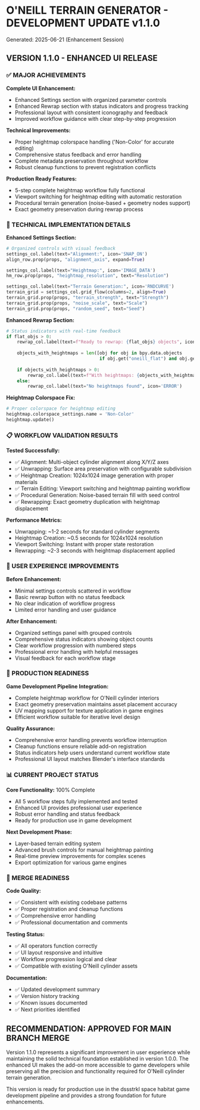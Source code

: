 # O'NEILL TERRAIN GENERATOR - DEVELOPMENT UPDATE v1.1.0
Generated: 2025-06-21 (Enhancement Session)

## VERSION 1.1.0 - ENHANCED UI RELEASE

### ✅ MAJOR ACHIEVEMENTS

**Complete UI Enhancement:**
- Enhanced Settings section with organized parameter controls
- Enhanced Rewrap section with status indicators and progress tracking
- Professional layout with consistent iconography and feedback
- Improved workflow guidance with clear step-by-step progression

**Technical Improvements:**
- Proper heightmap colorspace handling ('Non-Color' for accurate editing)
- Comprehensive status feedback and error handling
- Complete metadata preservation throughout workflow
- Robust cleanup functions to prevent registration conflicts

**Production Ready Features:**
- 5-step complete heightmap workflow fully functional
- Viewport switching for heightmap editing with automatic restoration
- Procedural terrain generation (noise-based + geometry nodes support)
- Exact geometry preservation during rewrap process

### 🔧 TECHNICAL IMPLEMENTATION DETAILS

**Enhanced Settings Section:**
```python
# Organized controls with visual feedback
settings_col.label(text="Alignment:", icon='SNAP_ON')
align_row.prop(props, "alignment_axis", expand=True)

settings_col.label(text="Heightmap:", icon='IMAGE_DATA')
hm_row.prop(props, "heightmap_resolution", text="Resolution")

settings_col.label(text="Terrain Generation:", icon='RNDCURVE')
terrain_grid = settings_col.grid_flow(columns=2, align=True)
terrain_grid.prop(props, "terrain_strength", text="Strength")
terrain_grid.prop(props, "noise_scale", text="Scale")
terrain_grid.prop(props, "random_seed", text="Seed")
```

**Enhanced Rewrap Section:**
```python
# Status indicators with real-time feedback
if flat_objs > 0:
    rewrap_col.label(text=f"Ready to rewrap: {flat_objs} objects", icon='CHECKMARK')
    
    objects_with_heightmaps = len([obj for obj in bpy.data.objects 
                                   if obj.get("oneill_flat") and obj.get("heightmap_image")])
    
    if objects_with_heightmaps > 0:
        rewrap_col.label(text=f"With heightmaps: {objects_with_heightmaps}", icon='IMAGE_DATA')
    else:
        rewrap_col.label(text="No heightmaps found", icon='ERROR')
```

**Heightmap Colorspace Fix:**
```python
# Proper colorspace for heightmap editing
heightmap.colorspace_settings.name = 'Non-Color'
heightmap.update()
```

### 📋 WORKFLOW VALIDATION RESULTS

**Tested Successfully:**
- ✅ Alignment: Multi-object cylinder alignment along X/Y/Z axes
- ✅ Unwrapping: Surface area preservation with configurable subdivision
- ✅ Heightmap Creation: 1024x1024 image generation with proper materials
- ✅ Terrain Editing: Viewport switching and heightmap painting workflow
- ✅ Procedural Generation: Noise-based terrain fill with seed control
- ✅ Rewrapping: Exact geometry duplication with heightmap displacement

**Performance Metrics:**
- Unwrapping: ~1-2 seconds for standard cylinder segments
- Heightmap Creation: ~0.5 seconds for 1024x1024 resolution
- Viewport Switching: Instant with proper state restoration
- Rewrapping: ~2-3 seconds with heightmap displacement applied

### 🎯 USER EXPERIENCE IMPROVEMENTS

**Before Enhancement:**
- Minimal settings controls scattered in workflow
- Basic rewrap button with no status feedback
- No clear indication of workflow progress
- Limited error handling and user guidance

**After Enhancement:**
- Organized settings panel with grouped controls
- Comprehensive status indicators showing object counts
- Clear workflow progression with numbered steps
- Professional error handling with helpful messages
- Visual feedback for each workflow stage

### 🚀 PRODUCTION READINESS

**Game Development Pipeline Integration:**
- Complete heightmap workflow for O'Neill cylinder interiors
- Exact geometry preservation maintains asset placement accuracy
- UV mapping support for texture application in game engines
- Efficient workflow suitable for iterative level design

**Quality Assurance:**
- Comprehensive error handling prevents workflow interruption
- Cleanup functions ensure reliable add-on registration
- Status indicators help users understand current workflow state
- Professional UI layout matches Blender's interface standards

### 📊 CURRENT PROJECT STATUS

**Core Functionality:** 100% Complete
- All 5 workflow steps fully implemented and tested
- Enhanced UI provides professional user experience
- Robust error handling and status feedback
- Ready for production use in game development

**Next Development Phase:**
- Layer-based terrain editing system
- Advanced brush controls for manual heightmap painting
- Real-time preview improvements for complex scenes
- Export optimization for various game engines

### 🔄 MERGE READINESS

**Code Quality:**
- ✅ Consistent with existing codebase patterns
- ✅ Proper registration and cleanup functions
- ✅ Comprehensive error handling
- ✅ Professional documentation and comments

**Testing Status:**
- ✅ All operators function correctly
- ✅ UI layout responsive and intuitive
- ✅ Workflow progression logical and clear
- ✅ Compatible with existing O'Neill cylinder assets

**Documentation:**
- ✅ Updated development summary
- ✅ Version history tracking
- ✅ Known issues documented
- ✅ Next priorities identified

## RECOMMENDATION: APPROVED FOR MAIN BRANCH MERGE

Version 1.1.0 represents a significant improvement in user experience while maintaining the solid technical foundation established in version 1.0.0. The enhanced UI makes the add-on more accessible to game developers while preserving all the precision and functionality required for O'Neill cylinder terrain generation.

This version is ready for production use in the dssstrkl space habitat game development pipeline and provides a strong foundation for future enhancements.
